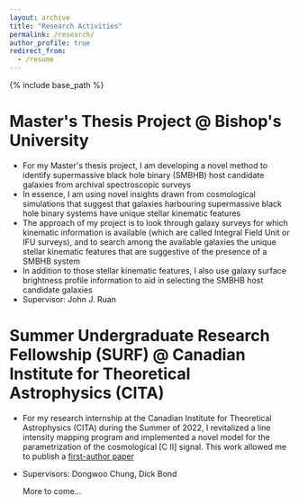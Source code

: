```yaml
---
layout: archive
title: "Research Activities"
permalink: /research/
author_profile: true
redirect_from:
  - /resume
---
```


{% include base_path %}

Master's Thesis Project @ Bishop's University
======
* For my Master's thesis project, I am developing a novel method to identify supermassive black hole binary (SMBHB) host candidate galaxies from archival spectroscopic surveys
* In essence, I am using novel insights drawn from cosmological simulations that suggest that galaxies harbouring supermassive black hole binary systems have unique stellar kinematic features
* The approach of my project is to look through galaxy surveys for which kinematic information is available (which are called Integral Field Unit or IFU surveys), and to search among the available galaxies the unique stellar kinematic features that are suggestive of the presence of a SMBHB system
* In addition to those stellar kinematic features, I also use galaxy surface brightness profile information to aid in selecting the SMBHB host candidate galaxies
* Supervisor: John J. Ruan

Summer Undergraduate Research Fellowship (SURF) @ Canadian Institute for Theoretical Astrophysics (CITA)
======
* For my research internship at the Canadian Institute for Theoretical Astrophysics (CITA) during the Summer of 2022, I revitalized a line intensity mapping program and implemented a novel model for the parametrization of the cosmological [C II] signal. This work allowed me to publish a [first-author paper](href:https://academic.oup.com/mnras/article/531/3/2958/7687167)
* Supervisors: Dongwoo Chung, Dick Bond

  More to come...

 
